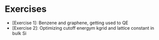 # Exercises

 - [Exercise 1]: Benzene and graphene, getting used to QE
 - [Exercise 2]: Optimizing cutoff energym kgrid and lattice constant in bulk Si
